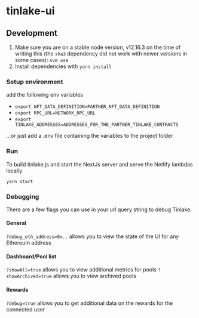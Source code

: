 # tinlake-ui

## Development

1. Make sure you are on a stable node version, v12.16.3 on the time of writing this (the `sha3` dependency did not work with newer versions in some cases): `nvm use`
2. Install dependencies with `yarn install`

### Setup environment

add the following env variables

- `export NFT_DATA_DEFINITION=PARTNER_NFT_DATA_DEFINITION`
- `export RPC_URL=NETWORK_RPC_URL`
- `export TINLAKE_ADDRESSES=ADDRESSES_FOR_THE_PARTNER_TINLAKE_CONTRACTS`

...or just add a .env file containing the variables to the project folder

### Run

To build tinlake.js and start the NextJs server and serve the Netlify lambdas locally

```shell
yarn start
```

### Debugging

There are a few flags you can use in your url query string to debug Tinlake:

#### General

`?debug_eth_address=0x..` allows you to view the state of the UI for any Ethereum address

#### Dashboard/Pool list

`?showAll=true` allows you to view additional metrics for pools
`?showArchived=true` allows you to view archived pools

#### Rewards

`?debug=true` allows you to get additional data on the rewards for the connected user
